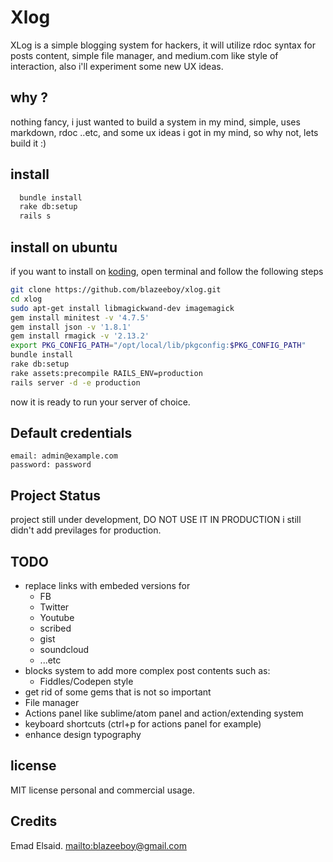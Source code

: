 # Xlog

XLog is a simple blogging system for hackers, it will utilize rdoc syntax for posts content, simple file manager, and medium.com like style of interaction, also i'll experiment some new UX ideas. 

## why ?

nothing fancy, i just wanted to build a system in my mind, simple, uses markdown, rdoc ..etc, and some ux ideas i got in my mind, so why not, lets build it :)

## install

```bash
  bundle install
  rake db:setup
  rails s
```
## install on ubuntu

if you want to install on [koding](http://www.koding.com), open terminal and follow the following steps

```bash
git clone https://github.com/blazeeboy/xlog.git
cd xlog
sudo apt-get install libmagickwand-dev imagemagick
gem install minitest -v '4.7.5'
gem install json -v '1.8.1'
gem install rmagick -v '2.13.2'
export PKG_CONFIG_PATH="/opt/local/lib/pkgconfig:$PKG_CONFIG_PATH"
bundle install
rake db:setup
rake assets:precompile RAILS_ENV=production
rails server -d -e production
```
now it is ready to run your server of choice.

## Default credentials

```
email: admin@example.com
password: password
```

## Project Status

project still under development, DO NOT USE IT IN PRODUCTION
i still didn't add previlages for production. 

## TODO

* replace links with embeded versions for 
	* FB
	* Twitter
	* Youtube
	* scribed
	* gist
	* soundcloud
	* ...etc
* blocks system to add more complex post contents such as:
	* Fiddles/Codepen style
* get rid of some gems that is not so important
* File manager
* Actions panel like sublime/atom panel and action/extending system
* keyboard shortcuts (ctrl+p for actions panel for example)
* enhance design typography

## license

MIT license personal and commercial usage.

## Credits

Emad Elsaid. <mailto:blazeeboy@gmail.com>